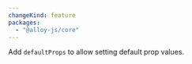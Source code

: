 ```yaml
---
changeKind: feature
packages:
  - "@alloy-js/core"
---
```


Add `defaultProps` to allow setting default prop values.